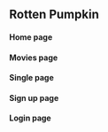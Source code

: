 ## Rotten Pumpkin

#### Home page

#### Movies page

#### Single page

#### Sign up page

#### Login page
